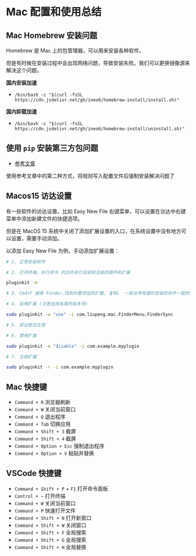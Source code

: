 # Mac 配置和使用总结

## Mac Homebrew 安装问题

Homebrew 是 Mac 上的包管理器，可以用来安装各种软件。

但是有时候在安装过程中会出现网络问题，导致安装失败。我们可以更换镜像源来解决这个问题。

**国内安装加速**

- `/bin/bash -c "$(curl -fsSL https://cdn.jsdelivr.net/gh/ineo6/homebrew-install/install.sh)"`

**国内卸载加速**

- `/bin/bash -c "$(curl -fsSL https://cdn.jsdelivr.net/gh/ineo6/homebrew-install/uninstall.sh)"`

## 使用 `pip` 安装第三方包问题

- [参考文章](https://cn.linux-terminal.com/?p=7961)

使用参考文章中的第二种方式，将规则写入配置文件后强制安装解决问题了

## Macos15 访达设置

有一些软件的访达设置，比如 Easy New File 右键菜单，可以设置在访达中右键菜单中添加新建文件的快捷选项。

但是在 MacOS 15 系统中关闭了添加扩展设置的入口，在系统设置中没有地方可以设置，需要手动添加。

以添加 Easy New File 为例，手动添加扩展设置：

```sh
# 1. 正常安装软件

# 2. 打开终端，执行命令 列出所有已安装和注册的插件和扩展

pluginkit -m

# 3. Cmd+F 搜索 Finder,找到你要添加的扩展, 复制。 一般会带有跟你安装的软件一致的版本号。如： com.liupeng.mac.FinderMenu.FinderSync(5.8)

# 4. 启用扩展 (注意去掉末尾的版本号)

sudo pluginkit -e "use" -i com.liupeng.mac.FinderMenu.FinderSync

# 5. 验证是否生效

# 6. 禁用扩展

sudo pluginkit -e "disable" -i com.example.myplugin

# 7. 注销扩展

sudo pluginkit -r -i com.example.myplugin
```

## Mac 快捷键

- `Command + R` 浏览器刷新
- `Command + W` 关闭当前窗口
- `Command + Q` 退出程序
- `Command + Tab` 切换应用
- `Command + Shift + 3` 截屏
- `Command + Shift + 4` 截屏
- `Command + Option + Esc` 强制退出程序
- `Command + Option + V` 粘贴并替换

## VSCode 快捷键

- `Command + Shift + P` + `F1` 打开命令面板
- `Control + ~` 打开终端
- `Command + W` 关闭当前窗口
- `Command + P` 快速打开文件
- `Command + Shift + N` 打开新窗口
- `Command + Shift + W` 关闭窗口
- `Command + Shift + F` 全局搜索
- `Command + Shift + G` 全局搜索
- `Command + Shift + H` 全局替换
